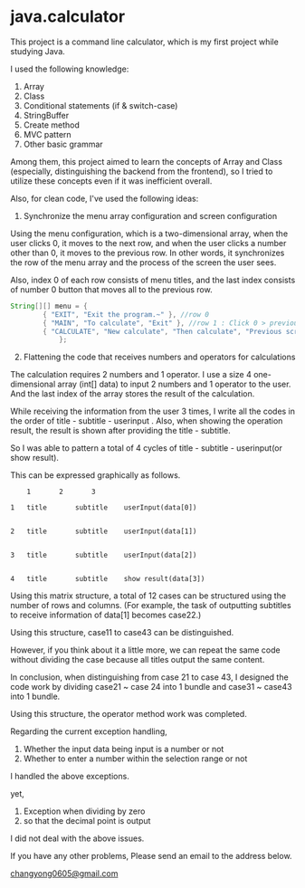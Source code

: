 # java.calculator

This project is a command line calculator, which is my first project while studying Java.

I used the following knowledge:

1. Array
2. Class
3. Conditional statements (if & switch-case)
4. StringBuffer
5. Create method
6. MVC pattern
7. Other basic grammar

Among them, this project aimed to learn the concepts of Array and Class (especially, distinguishing the backend from the frontend), so I tried to utilize these concepts even if it was inefficient overall.

Also, for clean code, I've used the following ideas:

1. Synchronize the menu array configuration and screen configuration

Using the menu configuration, which is a two-dimensional array, when the user clicks 0, it moves to the next row, and when the user clicks a number other than 0, it moves to the previous row. In other words, it synchronizes the row of the menu array and the process of the screen the user sees.

Also, index 0 of each row consists of menu titles, and the last index consists of number 0 button that moves all to the previous row.

~~~java
String[][] menu = {
		{ "EXIT", "Exit the program.~" }, //row 0
		{ "MAIN", "To calculate", "Exit" }, //row 1 : Click 0 > previous row
		{ "CALCULATE", "New calculate", "Then calculate", "Previous screen" } // row 2
       		};
~~~


2. Flattening the code that receives numbers and operators for calculations

The calculation requires 2 numbers and 1 operator.
I use a size 4 one-dimensional array (int[] data) to input 2 numbers and 1 operator to the user.
And the last index of the array stores the result of the calculation.

While receiving the information from the user 3 times, I write all the codes in the order of title - subtitle - userinput .
Also, when showing the operation result, the result is shown after providing the title - subtitle.

So I was able to pattern a total of 4 cycles of title - subtitle - userinput(or show result).

This can be expressed graphically as follows.

~~~
	1		2		3

1	title		subtitle	userInput(data[0])


2	title		subtitle	userInput(data[1])


3	title		subtitle	userInput(data[2])


4	title		subtitle	show result(data[3])
~~~

Using this matrix structure, a total of 12 cases can be structured using the number of rows and columns.
(For example, the task of outputting subtitles to receive information of data[1] becomes case22.)

Using this structure, case11 to case43 can be distinguished.

However, if you think about it a little more, we can repeat the same code without dividing the case because all titles output the same content.

In conclusion, when distinguishing from case 21 to case 43,
I designed the code work by dividing case21 ~ case 24 into 1 bundle and case31 ~ case43 into 1 bundle.

Using this structure, the operator method work was completed.

Regarding the current exception handling,

1. Whether the input data being input is a number or not
2. Whether to enter a number within the selection range or not

I handled the above exceptions.

yet,

1. Exception when dividing by zero
2. so that the decimal point is output

I did not deal with the above issues.

If you have any other problems,
Please send an email to the address below.

changyong0605@gmail.com
